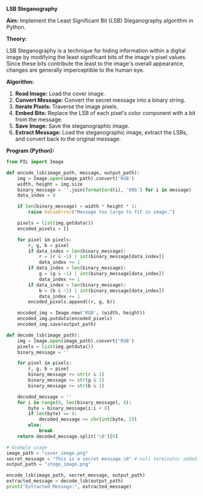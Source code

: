 **LSB Steganography**

**Aim:** Implement the Least Significant Bit (LSB) Steganography algorithm in Python.

**Theory:**

LSB Steganography is a technique for hiding information within a digital image by modifying the least significant bits of the image's pixel values. Since these bits contribute the least to the image's overall appearance, changes are generally imperceptible to the human eye.

**Algorithm:**

1.  **Read Image:** Load the cover image.
2.  **Convert Message:** Convert the secret message into a binary string.
3.  **Iterate Pixels:** Traverse the image pixels.
4.  **Embed Bits:** Replace the LSB of each pixel's color component with a bit from the message.
5.  **Save Image:** Save the steganographic image.
6.  **Extract Message:** Load the steganographic image, extract the LSBs, and convert back to the original message.

**Program (Python):**

```python
from PIL import Image

def encode_lsb(image_path, message, output_path):
    img = Image.open(image_path).convert('RGB')
    width, height = img.size
    binary_message = ''.join(format(ord(i), '08b') for i in message)
    data_index = 0

    if len(binary_message) > width * height * 3:
        raise ValueError("Message too large to fit in image.")

    pixels = list(img.getdata())
    encoded_pixels = []

    for pixel in pixels:
        r, g, b = pixel
        if data_index < len(binary_message):
            r = (r & ~1) | int(binary_message[data_index])
            data_index += 1
        if data_index < len(binary_message):
            g = (g & ~1) | int(binary_message[data_index])
            data_index += 1
        if data_index < len(binary_message):
            b = (b & ~1) | int(binary_message[data_index])
            data_index += 1
        encoded_pixels.append((r, g, b))

    encoded_img = Image.new('RGB', (width, height))
    encoded_img.putdata(encoded_pixels)
    encoded_img.save(output_path)

def decode_lsb(image_path):
    img = Image.open(image_path).convert('RGB')
    pixels = list(img.getdata())
    binary_message = ''

    for pixel in pixels:
        r, g, b = pixel
        binary_message += str(r & 1)
        binary_message += str(g & 1)
        binary_message += str(b & 1)

    decoded_message = ''
    for i in range(0, len(binary_message), 8):
        byte = binary_message[i:i + 8]
        if len(byte) == 8:
            decoded_message += chr(int(byte, 2))
        else:
            break
    return decoded_message.split('\0')[0]

# Example usage
image_path = "cover_image.png"
secret_message = "This is a secret message.\0" # null terminator added
output_path = "stego_image.png"

encode_lsb(image_path, secret_message, output_path)
extracted_message = decode_lsb(output_path)
print("Extracted Message:", extracted_message)
```
